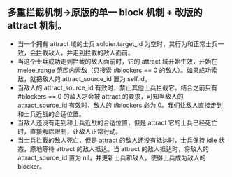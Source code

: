 ## 多重拦截机制->原版的单一 block 机制 + 改版的 attract 机制。

- 当一个拥有 attract 域的士兵 soldier.target_id 为空时，其行为和正常士兵一致，会拦截敌人，并走到拦截的敌人面前。
- 当这个士兵成功走到拦截的敌人面前时，它的 attract 域开始生效，开始在 melee_range 范围内索敌（只搜索 #blockers == 0 的敌人）。如果成功索敌，就把敌人的 attract_source_id 置为 self.id。
- 当敌人的 attract_source_id 有效时，禁止其他士兵拦截它。结合之前只有 #blockers == 0 的敌人才会被 attract 的要求，可知当敌人的 attract_source_id 有效时，敌人的 #blockers 必为 0。我们让敌人直接走到和士兵近战的合适位置。
- 当敌人还没有走到和士兵近战的合适位置，但是 attract 它的士兵已经死亡时，直接解除限制，让敌人正常行动。
- 当士兵拦截的敌人死亡，但是 attract 的敌人还没有抵达时，士兵保持 idle 状态，原地等待 attract 的敌人抵达。当 attract 的敌人抵达时，将敌人的 attract_source_id 置为 nil，并更新士兵和敌人，使得士兵成为敌人的 blocker。

